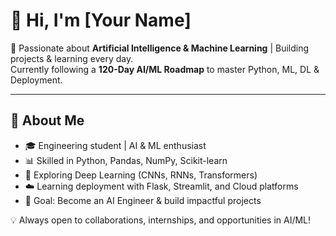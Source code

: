# 👋 Hi, I'm [Your Name]

🚀 Passionate about **Artificial Intelligence & Machine Learning** | Building projects & learning every day.  
Currently following a **120-Day AI/ML Roadmap** to master Python, ML, DL & Deployment.

---

## 🧠 About Me
- 🎓 Engineering student | AI & ML enthusiast  
- 📊 Skilled in Python, Pandas, NumPy, Scikit-learn  
- 🤖 Exploring Deep Learning (CNNs, RNNs, Transformers)  
- ☁️ Learning deployment with Flask, Streamlit, and Cloud platforms  
- 📌 Goal: Become an AI Engineer & build impactful projects  
  

💡 Always open to collaborations, internships, and opportunities in AI/ML!
